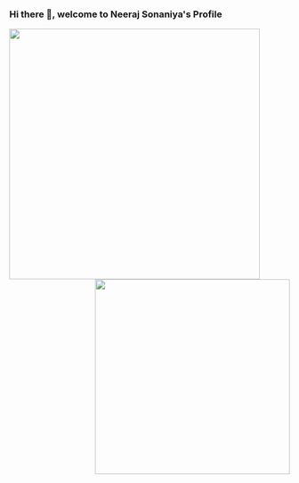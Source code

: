 ### Hi there 👋, welcome to Neeraj Sonaniya's Profile
<img align='left' src="https://github-readme-stats.vercel.app/api?username=nsonaniya2010&show_icons=true&theme=tokyonight" width="450">
<img align='right' src="https://github-readme-stats.vercel.app/api/top-langs/?username=nsonaniya2010" width="350">
<!--
**nsonaniya2010/nsonaniya2010** is a ✨ _special_ ✨ repository because its `README.md` (this file) appears on your GitHub profile.

Here are some ideas to get you started:

- 🔭 I’m currently working on ...
- 🌱 I’m currently learning ...
- 👯 I’m looking to collaborate on ...
- 🤔 I’m looking for help with ...
- 💬 Ask me about ...
- 📫 How to reach me: ...
- 😄 Pronouns: ...
- ⚡ Fun fact: ...
-->
